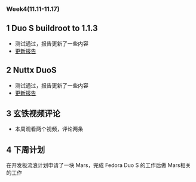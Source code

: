 ### Week4(11.11-11.17)

## 1 Duo S buildroot to 1.1.3  
  - 测试通过，报告更新了一些内容
  - [更新报告](https://github.com/Gekyume777/support-matrix/tree/dev/Duo_S/BuildRoot)
  
## 2 Nuttx DuoS
  - 测试通过，报告更新了一些内容
  - [更新报告](https://github.com/Gekyume777/support-matrix/tree/dev/Duo_S/NuttX)
    
## 3 玄铁视频评论
  - 本周观看两个视频，评论两条
  
## 4 下周计划
在开发板流浪计划申请了一块 Mars，完成 Fedora Duo S 的工作后做 Mars相关的工作

